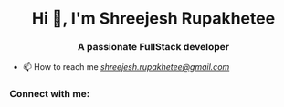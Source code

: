 <h1 align="center">Hi 👋, I'm Shreejesh Rupakhetee</h1>
<h3 align="center">A passionate FullStack developer</h3>


- 📫 How to reach me *shreejesh.rupakhetee@gmail.com*

<h3 align="left">Connect with me:</h3>
